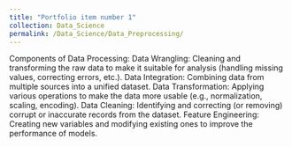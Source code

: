 ```yaml
---
title: "Portfolio item number 1"
collection: Data_Science
permalink: /Data_Science/Data_Preprocessing/
---
```

Components of Data Processing:
Data Wrangling: Cleaning and transforming the raw data to make it suitable for analysis (handling missing values, correcting errors, etc.).
Data Integration: Combining data from multiple sources into a unified dataset.
Data Transformation: Applying various operations to make the data more usable (e.g., normalization, scaling, encoding).
Data Cleaning: Identifying and correcting (or removing) corrupt or inaccurate records from the dataset.
Feature Engineering: Creating new variables and modifying existing ones to improve the performance of models.